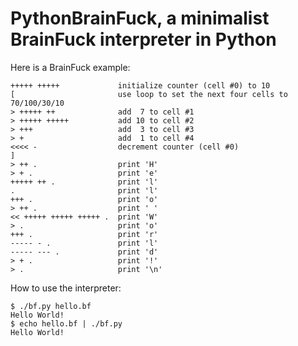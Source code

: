 PythonBrainFuck, a minimalist BrainFuck interpreter in Python
=============================================================

Here is a BrainFuck example:
```bf
+++++ +++++             initialize counter (cell #0) to 10
[                       use loop to set the next four cells to 70/100/30/10
> +++++ ++              add  7 to cell #1
> +++++ +++++           add 10 to cell #2
> +++                   add  3 to cell #3
> +                     add  1 to cell #4
<<<< -                  decrement counter (cell #0)
]
> ++ .                  print 'H'
> + .                   print 'e'
+++++ ++ .              print 'l'
.                       print 'l'
+++ .                   print 'o'
> ++ .                  print ' '
<< +++++ +++++ +++++ .  print 'W'
> .                     print 'o'
+++ .                   print 'r'
----- - .               print 'l'
----- --- .             print 'd'
> + .                   print '!'
> .                     print '\n'
```

How to use the interpreter:
```shell
$ ./bf.py hello.bf
Hello World!
$ echo hello.bf | ./bf.py
Hello World!
```

